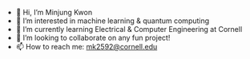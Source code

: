 - 👋 Hi, I’m Minjung Kwon
- 👀 I’m interested in machine learning & quantum computing
- 🌱 I’m currently learning Electrical & Computer Engineering at Cornell
- 💞️ I’m looking to collaborate on any fun project!
- 📫 How to reach me: mk2592@cornell.edu
